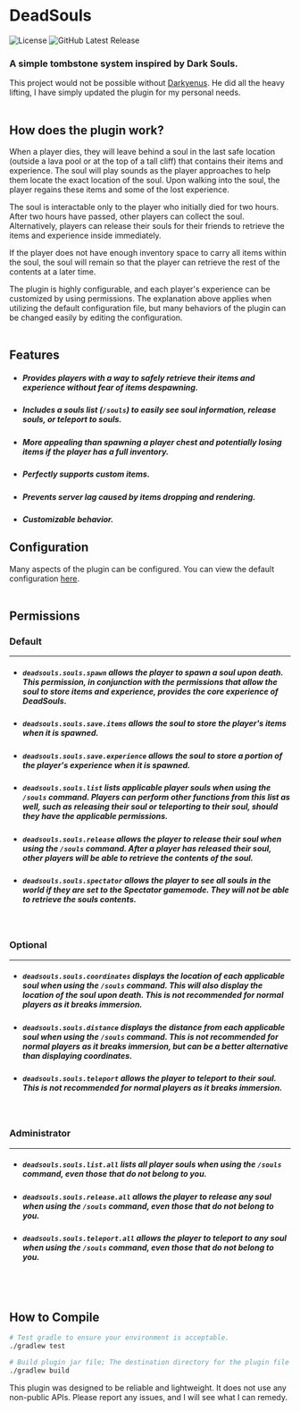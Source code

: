 # DeadSouls
![License](https://img.shields.io/github/license/Marotheit/DeadSouls)
![GitHub Latest Release](https://img.shields.io/github/v/release/Marotheit/DeadSouls)
### A simple tombstone system inspired by Dark Souls.
This project would not be possible without [Darkyenus](https://github.com/Darkyenus/DeadSouls). He did all the heavy lifting, I have simply updated the plugin for my personal needs.
<br /><br />

## How does the plugin work?
When a player dies, they will leave behind a soul in the last safe location (outside a lava pool or at the top of a tall cliff) that contains their items and experience. The soul will play sounds as the player approaches to help them locate the exact location of the soul. Upon walking into the soul, the player regains these items and some of the lost experience.

The soul is interactable only to the player who initially died for two hours. After two hours have passed, other players can collect the soul. Alternatively, players can release their souls for their friends to retrieve the items and experience inside immediately.

If the player does not have enough inventory space to carry all items within the soul, the soul will remain so that the player can retrieve the rest of the contents at a later time.

The plugin is highly configurable, and each player's experience can be customized by using permissions. The explanation above applies when utilizing the default configuration file, but many behaviors of the plugin can be changed easily by editing the configuration.
<br /><br />

## Features
* ##### Provides players with a way to safely retrieve their items and experience without fear of items despawning.

* ##### Includes a souls list (`/souls`) to easily see soul information, release souls, or teleport to souls.

* ##### More appealing than spawning a player chest and potentially losing items if the player has a full inventory.

* ##### Perfectly supports custom items.

* ##### Prevents server lag caused by items dropping and rendering.

* ##### Customizable behavior.


## Configuration
Many aspects of the plugin can be configured. You can view the default configuration [here](https://github.com/Marotheit/DeadSouls/blob/master/src/main/resources/config.yml).
<br /><br />

## Permissions
### Default
---
* ##### `deadsouls.souls.spawn` allows the player to spawn a soul upon death. This permission, in conjunction with the permissions that allow the soul to store items and experience, provides the core experience of DeadSouls.

* ##### `deadsouls.souls.save.items` allows the soul to store the player's items when it is spawned.

* ##### `deadsouls.souls.save.experience` allows the soul to store a portion of the player's experience when it is spawned.

* ##### `deadsouls.souls.list` lists applicable player souls when using the `/souls` command. Players can perform other functions from this list as well, such as releasing their soul or teleporting to their soul, should they have the applicable permissions.

* ##### `deadsouls.souls.release` allows the player to release their soul when using the `/souls` command. After a player has released their soul, other players will be able to retrieve the contents of the soul.

* ##### `deadsouls.souls.spectator` allows the player to see all souls in the world if they are set to the Spectator gamemode. They will not be able to retrieve the souls contents.
<br />

### Optional
---
* ##### `deadsouls.souls.coordinates` displays the location of each applicable soul when using the `/souls` command. This will also display the location of the soul upon death. This is not recommended for normal players as it breaks immersion.

* ##### `deadsouls.souls.distance` displays the distance from each applicable soul when using the `/souls` command. This is not recommended for normal players as it breaks immersion, but can be a better alternative than displaying coordinates.

* ##### `deadsouls.souls.teleport` allows the player to teleport to their soul. This is not recommended for normal players as it breaks immersion.
<br />

### Administrator
---
* ##### `deadsouls.souls.list.all` lists all player souls when using the `/souls` command, even those that do not belong to you.

* ##### `deadsouls.souls.release.all` allows the player to release any soul when using the `/souls` command, even those that do not belong to you.

* ##### `deadsouls.souls.teleport.all` allows the player to teleport to any soul when using the `/souls` command, even those that do not belong to you.
<br /><br />

## How to Compile

```bash
# Test gradle to ensure your environment is acceptable.
./gradlew test
```
```bash
# Build plugin jar file; The destination directory for the plugin file will be `<Project Location>\build\libs\`.
./gradlew build
```

This plugin was designed to be reliable and lightweight. It does not use any non-public APIs.
Please report any issues, and I will see what I can remedy.